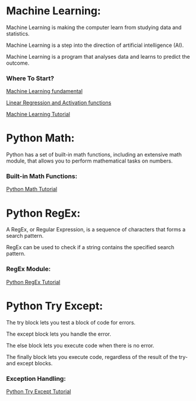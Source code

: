 # Machine Learning:

Machine Learning is making the computer learn from studying data and statistics. 

Machine Learning is a step into the direction of artificial intelligence (AI). 

Machine Learning is a program that analyses data and learns to predict the outcome. 

### Where To Start?

[Machine Learning fundamental](https://github.com/siwarnasri/Python-Cheatsheet/blob/main/Machine%20Learning%20fundamental.md)

[Linear Regression and Activation functions]()

[Machine Learning Tutorial](https://github.com/siwarnasri/Snippet-Library/blob/main/Python%20tutorials/Machine%20Learning.md)

# Python Math:

Python has a set of built-in math functions, including an extensive math module, that allows you to perform mathematical tasks on numbers.

### Built-in Math Functions:

[Python Math Tutorial](https://github.com/siwarnasri/Snippet-Library/blob/main/Python%20tutorials/Python%20Math.md)

# Python RegEx:

A RegEx, or Regular Expression, is a sequence of characters that forms a search pattern.

RegEx can be used to check if a string contains the specified search pattern.

### RegEx Module:

[Python RegEx Tutorial](https://github.com/siwarnasri/Snippet-Library/blob/main/Python%20tutorials/Python%20RegEx.md)

# Python Try Except:

The try block lets you test a block of code for errors.

The except block lets you handle the error.

The else block lets you execute code when there is no error.

The finally block lets you execute code, regardless of the result of the try- and except blocks.

### Exception Handling:

[Python Try Except Tutorial](https://github.com/siwarnasri/Snippet-Library/blob/main/Python%20tutorials/Python%20Try%20Except.md)


